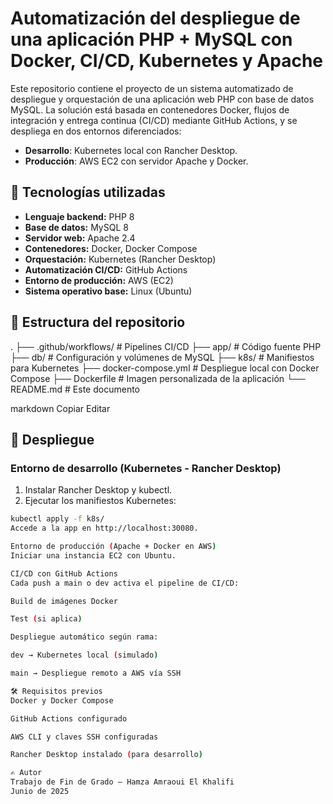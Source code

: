 # Automatización del despliegue de una aplicación PHP + MySQL con Docker, CI/CD, Kubernetes y Apache

Este repositorio contiene el proyecto de un sistema automatizado de despliegue y orquestación de una aplicación web PHP con base de datos MySQL. La solución está basada en contenedores Docker, flujos de integración y entrega continua (CI/CD) mediante GitHub Actions, y se despliega en dos entornos diferenciados:

- **Desarrollo**: Kubernetes local con Rancher Desktop.
- **Producción**: AWS EC2 con servidor Apache y Docker.

## 🧱 Tecnologías utilizadas

- **Lenguaje backend:** PHP 8
- **Base de datos:** MySQL 8
- **Servidor web:** Apache 2.4
- **Contenedores:** Docker, Docker Compose
- **Orquestación:** Kubernetes (Rancher Desktop)
- **Automatización CI/CD:** GitHub Actions
- **Entorno de producción:** AWS (EC2)
- **Sistema operativo base:** Linux (Ubuntu)

## 📁 Estructura del repositorio

.
├── .github/workflows/ # Pipelines CI/CD
├── app/ # Código fuente PHP
├── db/ # Configuración y volúmenes de MySQL
├── k8s/ # Manifiestos para Kubernetes
├── docker-compose.yml # Despliegue local con Docker Compose
├── Dockerfile # Imagen personalizada de la aplicación
└── README.md # Este documento

markdown
Copiar
Editar

## 🚀 Despliegue

### Entorno de desarrollo (Kubernetes - Rancher Desktop)

1. Instalar Rancher Desktop y kubectl.
2. Ejecutar los manifiestos Kubernetes:

```bash
kubectl apply -f k8s/
Accede a la app en http://localhost:30080.

Entorno de producción (Apache + Docker en AWS)
Iniciar una instancia EC2 con Ubuntu.

CI/CD con GitHub Actions
Cada push a main o dev activa el pipeline de CI/CD:

Build de imágenes Docker

Test (si aplica)

Despliegue automático según rama:

dev → Kubernetes local (simulado)

main → Despliegue remoto a AWS vía SSH

🛠️ Requisitos previos
Docker y Docker Compose

GitHub Actions configurado

AWS CLI y claves SSH configuradas

Rancher Desktop instalado (para desarrollo)

✍️ Autor
Trabajo de Fin de Grado — Hamza Amraoui El Khalifi
Junio de 2025

